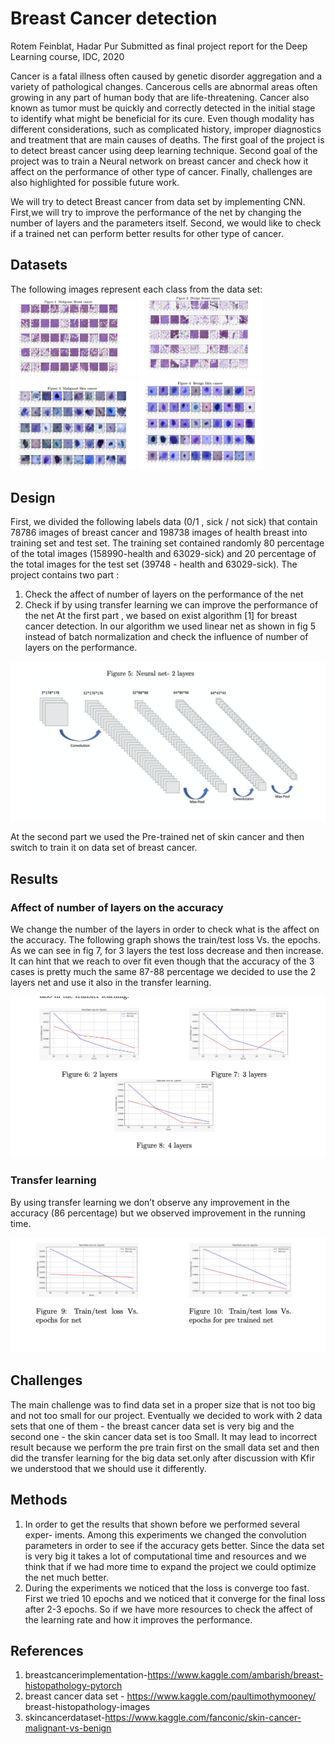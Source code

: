 
# Breast Cancer detection
Rotem Feinblat, Hadar Pur
Submitted as final project report for the Deep Learning course, IDC, 2020

Cancer is a fatal illness often caused by genetic disorder aggregation and a variety of pathological changes. Cancerous cells are abnormal areas often growing in any part of human body that are life-threatening. Cancer also known as tumor must be quickly and correctly detected in the initial stage to identify what might be beneficial for its cure. Even though modality has different considerations, such as complicated history, improper diagnostics and treatment that are main causes of deaths. The first goal of the project is to detect breast cancer using deep learning technique. Second goal of the project was to train a Neural network on breast cancer and check how it affect on the performance of other type of cancer. Finally, challenges are also highlighted for possible future work.

We will try to detect Breast cancer from data set by implementing CNN. First,we will try to improve the performance of the net by changing the number of layers and the parameters itself. Second, we would like to check if a trained net can perform better results for other type of cancer.

## Datasets
The following images represent each class from the data set:
<img src="https://github.com/HadarPur/DeepLearningIDC/blob/main/Final%20Project/Figures/Figure%201.png" alt="drawing" width="200"/>
<img src="https://github.com/HadarPur/DeepLearningIDC/blob/main/Final%20Project/Figures/Figure%202.png" alt="drawing" width="200"/>
<img src="https://github.com/HadarPur/DeepLearningIDC/blob/main/Final%20Project/Figures/Figure%203.png" alt="drawing" width="200"/>
<img src="https://github.com/HadarPur/DeepLearningIDC/blob/main/Final%20Project/Figures/Figure%204.png" alt="drawing" width="200"/>

## Design
First, we divided the following labels data (0/1 , sick / not sick) that contain 78786 images of breast cancer and 198738 images of health breast into training set and test set. The training set contained randomly 80 percentage of the total images (158990-health and 63029-sick) and 20 percentage of the total images for the test set (39748 - health and 63029-sick). The project contains two part :
1. Check the affect of number of layers on the performance of the net
2. Check if by using transfer learning we can improve the performance of the net
At the first part , we based on exist algorithm [1] for breast cancer detection. In our algorithm we used linear net as shown in fig 5 instead of batch normalization and check the influence of number of layers on the performance.

<img src="https://github.com/HadarPur/DeepLearningIDC/blob/main/Final%20Project/Figures/Figure%205.png" />

At the second part we used the Pre-trained net of skin cancer and then switch to train it on data set of breast cancer.

## Results
### Affect of number of layers on the accuracy
We change the number of the layers in order to check what is the affect on the accuracy. The following graph shows the train/test loss Vs. the epochs. As we can see in fig 7, for 3 layers the test loss decrease and then increase. It can hint that we reach to over fit even though that the accuracy of the 3 cases is pretty much the same 87-88 percentage we decided to use the 2 layers net and use it also in the transfer learning.

<img src="https://github.com/HadarPur/DeepLearningIDC/blob/main/Final%20Project/Figures/Figure%206.png" />

### Transfer learning
By using transfer learning we don’t observe any improvement in the accuracy (86 percentage) but we observed improvement in the running time.

<img src="https://github.com/HadarPur/DeepLearningIDC/blob/main/Final%20Project/Figures/Figure%207.png" />

## Challenges
The main challenge was to find data set in a proper size that is not too big and not too small for our project. Eventually we decided to work with 2 data sets that one of them - the breast cancer data set is very big and the second one - the skin cancer data set is too Small. It may lead to incorrect result because we perform the pre train first on the small data set and then did the transfer learning for the big data set.only after discussion with Kfir we understood that we should use it differently.

## Methods
1. In order to get the results that shown before we performed several exper- iments. Among this experiments we changed the convolution parameters in order to see if the accuracy gets better. Since the data set is very big it takes a lot of computational time and resources and we think that if we had more time to expand the project we could optimize the net much better.
2. During the experiments we noticed that the loss is converge too fast. First we tried 10 epochs and we noticed that it converge for the final loss after 2-3 epochs. So if we have more resources to check the affect of the learning rate and how it improves the performance.

## References
1. breastcancerimplementation-https://www.kaggle.com/ambarish/breast-histopathology-pytorch
2. breast cancer data set - https://www.kaggle.com/paultimothymooney/
breast-histopathology-images
3. skincancerdataset-https://www.kaggle.com/fanconic/skin-cancer-malignant-vs-benign

